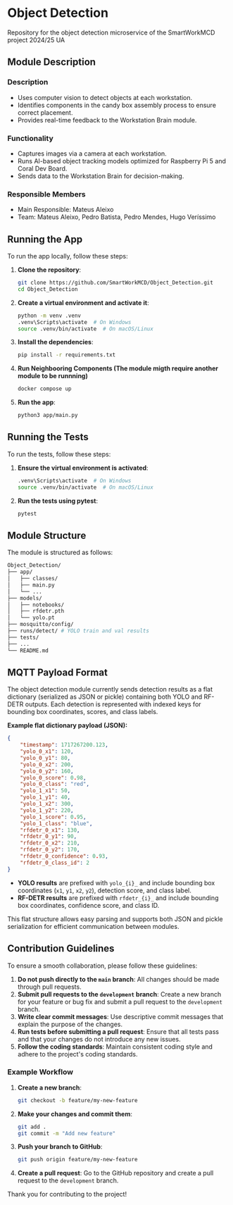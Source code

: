 # Object Detection

Repository for the object detection microservice of the SmartWorkMCD project 2024/25 UA

## Module Description

### Description

- Uses computer vision to detect objects at each workstation.
- Identifies components in the candy box assembly process to ensure correct
placement.
- Provides real-time feedback to the Workstation Brain module.

### Functionality

- Captures images via a camera at each workstation.
- Runs AI-based object tracking models optimized for Raspberry Pi 5 and Coral Dev
Board.
- Sends data to the Workstation Brain for decision-making.

### Responsible Members

- Main Responsible: Mateus Aleixo
- Team: Mateus Aleixo, Pedro Batista, Pedro Mendes, Hugo Veríssimo

## Running the App

To run the app locally, follow these steps:

1. **Clone the repository**:

    ```sh
    git clone https://github.com/SmartWorkMCD/Object_Detection.git
    cd Object_Detection
    ```

2. **Create a virtual environment and activate it**:

    ```sh
    python -m venv .venv
    .venv\Scripts\activate  # On Windows
    source .venv/bin/activate  # On macOS/Linux
    ```

3. **Install the dependencies**:

    ```sh
    pip install -r requirements.txt
    ```

4. **Run Neighbooring Components (The module migth require another module to be runnning)**

    ```sh
    docker compose up
    ```

5. **Run the app**:

    ```sh
    python3 app/main.py
    ```

## Running the Tests

To run the tests, follow these steps:

1. **Ensure the virtual environment is activated**:

    ```sh
    .venv\Scripts\activate  # On Windows
    source .venv/bin/activate  # On macOS/Linux
    ```

2. **Run the tests using pytest**:

    ```sh
    pytest
    ```

## Module Structure

The module is structured as follows:

```sh
Object_Detection/
├── app/
│   ├── classes/
│   ├── main.py
│   └── ...
├── models/
│   ├── notebooks/
│   ├── rfdetr.pth
│   └── yolo.pt
├── mosquitto/config/
├── runs/detect/ # YOLO train and val results
├── tests/
├── ...
└── README.md
```

## MQTT Payload Format

The object detection module currently sends detection results as a flat dictionary (serialized as JSON or pickle) containing both YOLO and RF-DETR outputs. Each detection is represented with indexed keys for bounding box coordinates, scores, and class labels.

**Example flat dictionary payload (JSON):**
```json
{
    "timestamp": 1717267200.123,
    "yolo_0_x1": 120,
    "yolo_0_y1": 80,
    "yolo_0_x2": 200,
    "yolo_0_y2": 160,
    "yolo_0_score": 0.98,
    "yolo_0_class": "red",
    "yolo_1_x1": 50,
    "yolo_1_y1": 40,
    "yolo_1_x2": 300,
    "yolo_1_y2": 220,
    "yolo_1_score": 0.95,
    "yolo_1_class": "blue",
    "rfdetr_0_x1": 130,
    "rfdetr_0_y1": 90,
    "rfdetr_0_x2": 210,
    "rfdetr_0_y2": 170,
    "rfdetr_0_confidence": 0.93,
    "rfdetr_0_class_id": 2
}
```

- **YOLO results** are prefixed with `yolo_{i}_` and include bounding box coordinates (`x1`, `y1`, `x2`, `y2`), detection score, and class label.
- **RF-DETR results** are prefixed with `rfdetr_{i}_` and include bounding box coordinates, confidence score, and class ID.

This flat structure allows easy parsing and supports both JSON and pickle serialization for efficient communication between modules.

## Contribution Guidelines

To ensure a smooth collaboration, please follow these guidelines:

1. **Do not push directly to the `main` branch**: All changes should be made through pull requests.
2. **Submit pull requests to the `development` branch**: Create a new branch for your feature or bug fix and submit a pull request to the `development` branch.
3. **Write clear commit messages**: Use descriptive commit messages that explain the purpose of the changes.
4. **Run tests before submitting a pull request**: Ensure that all tests pass and that your changes do not introduce any new issues.
5. **Follow the coding standards**: Maintain consistent coding style and adhere to the project's coding standards.

### Example Workflow

1. **Create a new branch**:

    ```sh
    git checkout -b feature/my-new-feature
    ```

2. **Make your changes and commit them**:

    ```sh
    git add .
    git commit -m "Add new feature"
    ```

3. **Push your branch to GitHub**:

    ```sh
    git push origin feature/my-new-feature
    ```

4. **Create a pull request**: Go to the GitHub repository and create a pull request to the `development` branch.

Thank you for contributing to the project!
